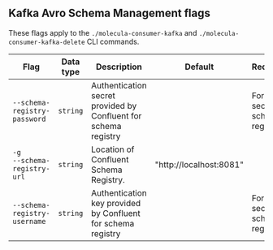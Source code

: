 ## Kafka Avro Schema Management flags

These flags apply to the `./molecula-consumer-kafka` and `./molecula-consumer-kafka-delete` CLI commands.

| Flag | Data type | Description | Default | Required | Additional |
|---|---|---|---|---|---|
| `--schema-registry-password` | `string` | Authentication secret provided by Confluent for schema registry |  | For secured schema registries | [Confluent Registry security overview](https://docs.confluent.io/platform/current/schema-registry/security/index.html){:target="_blank"} |
|  `-g`<br/>`--schema-registry-url` | `string` | Location of Confluent Schema Registry. | "http://localhost:8081" |  | Use `https://` when using TLS flags |
|  `--schema-registry-username` | `string` | Authentication key provided by Confluent for schema registry |  | For secured schema registries | [Confluent Registry security overview](https://docs.confluent.io/platform/current/schema-registry/security/index.html){:target="_blank"} |
